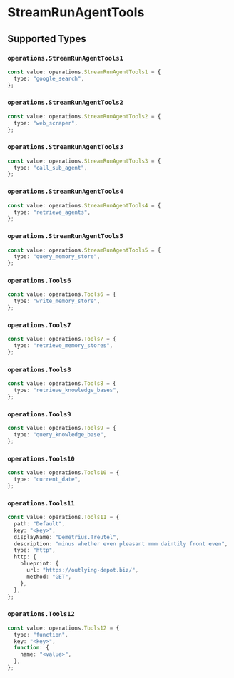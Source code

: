 # StreamRunAgentTools


## Supported Types

### `operations.StreamRunAgentTools1`

```typescript
const value: operations.StreamRunAgentTools1 = {
  type: "google_search",
};
```

### `operations.StreamRunAgentTools2`

```typescript
const value: operations.StreamRunAgentTools2 = {
  type: "web_scraper",
};
```

### `operations.StreamRunAgentTools3`

```typescript
const value: operations.StreamRunAgentTools3 = {
  type: "call_sub_agent",
};
```

### `operations.StreamRunAgentTools4`

```typescript
const value: operations.StreamRunAgentTools4 = {
  type: "retrieve_agents",
};
```

### `operations.StreamRunAgentTools5`

```typescript
const value: operations.StreamRunAgentTools5 = {
  type: "query_memory_store",
};
```

### `operations.Tools6`

```typescript
const value: operations.Tools6 = {
  type: "write_memory_store",
};
```

### `operations.Tools7`

```typescript
const value: operations.Tools7 = {
  type: "retrieve_memory_stores",
};
```

### `operations.Tools8`

```typescript
const value: operations.Tools8 = {
  type: "retrieve_knowledge_bases",
};
```

### `operations.Tools9`

```typescript
const value: operations.Tools9 = {
  type: "query_knowledge_base",
};
```

### `operations.Tools10`

```typescript
const value: operations.Tools10 = {
  type: "current_date",
};
```

### `operations.Tools11`

```typescript
const value: operations.Tools11 = {
  path: "Default",
  key: "<key>",
  displayName: "Demetrius.Treutel",
  description: "minus whether even pleasant mmm daintily front even",
  type: "http",
  http: {
    blueprint: {
      url: "https://outlying-depot.biz/",
      method: "GET",
    },
  },
};
```

### `operations.Tools12`

```typescript
const value: operations.Tools12 = {
  type: "function",
  key: "<key>",
  function: {
    name: "<value>",
  },
};
```

